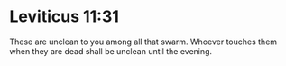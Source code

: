 # Leviticus 11:31

These are unclean to you among all that swarm. Whoever touches them when they are dead shall be unclean until the evening.
